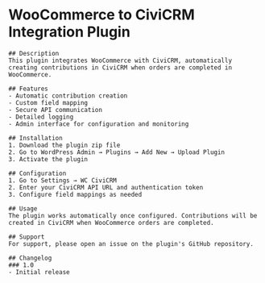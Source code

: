 # WooCommerce to CiviCRM Integration Plugin

    ## Description
    This plugin integrates WooCommerce with CiviCRM, automatically creating contributions in CiviCRM when orders are completed in WooCommerce.

    ## Features
    - Automatic contribution creation
    - Custom field mapping
    - Secure API communication
    - Detailed logging
    - Admin interface for configuration and monitoring

    ## Installation
    1. Download the plugin zip file
    2. Go to WordPress Admin → Plugins → Add New → Upload Plugin
    3. Activate the plugin

    ## Configuration
    1. Go to Settings → WC CiviCRM
    2. Enter your CiviCRM API URL and authentication token
    3. Configure field mappings as needed

    ## Usage
    The plugin works automatically once configured. Contributions will be created in CiviCRM when WooCommerce orders are completed.

    ## Support
    For support, please open an issue on the plugin's GitHub repository.

    ## Changelog
    ### 1.0
    - Initial release
